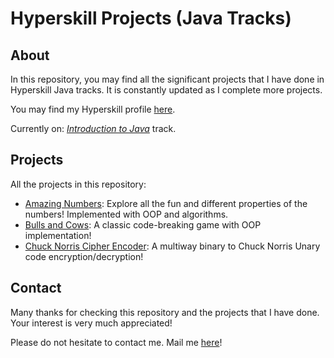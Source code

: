 # Hyperskill Projects (Java Tracks)

## About

In this repository, you may find all the significant projects that I have done in Hyperskill Java tracks.
It is constantly updated as I complete more projects.

You may find my Hyperskill profile <a href="https://hyperskill.org/profile/531649835">here</a>.

Currently on: <a href="https://hyperskill.org/tracks/8">*Introduction to Java*</a> track.

## Projects

All the projects in this repository:

- <a href="https://github.com/sinemeister/hyperskill-java-projects/tree/main/amazing-numbers">Amazing Numbers</a>: Explore all the fun and different properties of the numbers! Implemented with OOP and algorithms.
- <a href="https://github.com/sinemeister/hyperskill-java-projects/tree/main/bulls-and-cows">Bulls and Cows</a>: A classic code-breaking game with OOP implementation!
- <a href="https://github.com/sinemeister/hyperskill-java-projects/tree/main/chuck-norris-cipher-encoder">Chuck Norris Cipher Encoder</a>: A multiway binary to Chuck Norris Unary code encryption/decryption!

## Contact

Many thanks for checking this repository and the projects that I have done. Your interest is very
much appreciated!

Please do not hesitate to contact me. Mail me <a href="mailto:leventpolat408@gmail.com">here</a>!